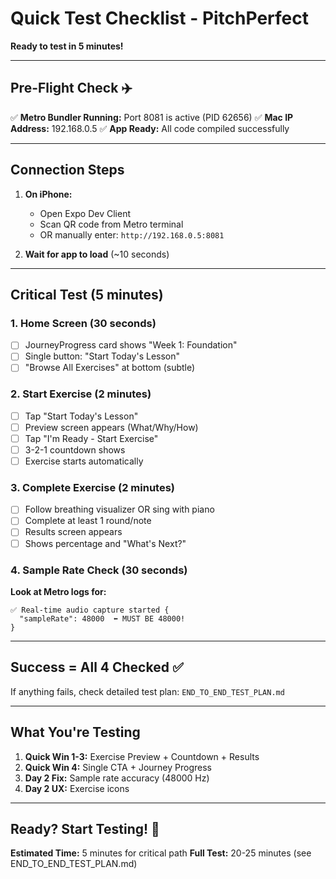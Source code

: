 # Quick Test Checklist - PitchPerfect

**Ready to test in 5 minutes!**

---

## Pre-Flight Check ✈️

✅ **Metro Bundler Running:** Port 8081 is active (PID 62656)
✅ **Mac IP Address:** 192.168.0.5
✅ **App Ready:** All code compiled successfully

---

## Connection Steps

1. **On iPhone:**
   - Open Expo Dev Client
   - Scan QR code from Metro terminal
   - OR manually enter: `http://192.168.0.5:8081`

2. **Wait for app to load** (~10 seconds)

---

## Critical Test (5 minutes)

### 1. Home Screen (30 seconds)
- [ ] JourneyProgress card shows "Week 1: Foundation"
- [ ] Single button: "Start Today's Lesson"
- [ ] "Browse All Exercises" at bottom (subtle)

### 2. Start Exercise (2 minutes)
- [ ] Tap "Start Today's Lesson"
- [ ] Preview screen appears (What/Why/How)
- [ ] Tap "I'm Ready - Start Exercise"
- [ ] 3-2-1 countdown shows
- [ ] Exercise starts automatically

### 3. Complete Exercise (2 minutes)
- [ ] Follow breathing visualizer OR sing with piano
- [ ] Complete at least 1 round/note
- [ ] Results screen appears
- [ ] Shows percentage and "What's Next?"

### 4. Sample Rate Check (30 seconds)
**Look at Metro logs for:**
```
✅ Real-time audio capture started {
  "sampleRate": 48000  ⬅️ MUST BE 48000!
}
```

---

## Success = All 4 Checked ✅

If anything fails, check detailed test plan: `END_TO_END_TEST_PLAN.md`

---

## What You're Testing

1. **Quick Win 1-3:** Exercise Preview + Countdown + Results
2. **Quick Win 4:** Single CTA + Journey Progress
3. **Day 2 Fix:** Sample rate accuracy (48000 Hz)
4. **Day 2 UX:** Exercise icons

---

## Ready? Start Testing! 🚀

**Estimated Time:** 5 minutes for critical path
**Full Test:** 20-25 minutes (see END_TO_END_TEST_PLAN.md)
